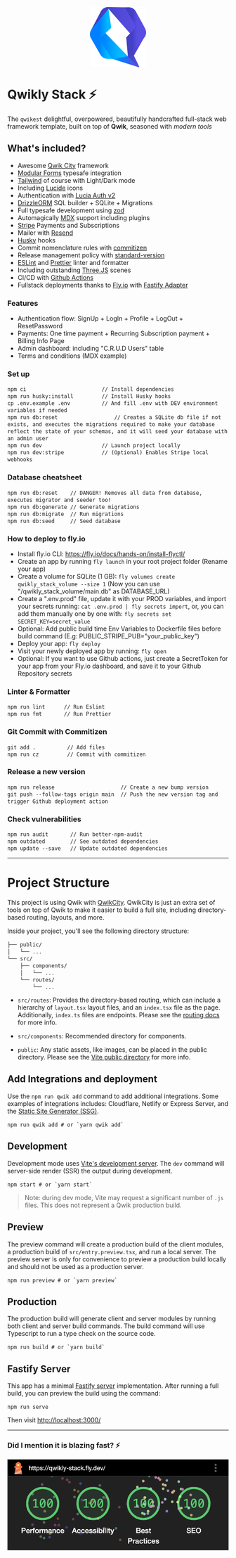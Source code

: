 <p align="center">
    <img alt="Qwikly Stack Logo" src="public/qwik.svg" width="128"/>
</p>

# Qwikly Stack ⚡️

The `qwikest` delightful, overpowered, beautifully handcrafted full-stack web framework template, built on top of **Qwik**, seasoned with _modern tools_

## What's included?

- Awesome [Qwik City](https://qwik.builder.io/) framework
- [Modular Forms](https://qwik.builder.io/docs/integrations/modular-forms/) typesafe integration
- [Tailwind](https://tailwindcss.com/) of course with Light/Dark mode
- Including [Lucide](https://lucide.dev/) icons
- Authentication with [Lucia Auth v2](https://lucia-auth.com/)
- [DrizzleORM](https://orm.drizzle.team/) SQL builder + SQLite + Migrations
- Full typesafe development using [zod](https://zod.dev/)
- Automagically [MDX](https://mdxjs.com/) support including plugins
- [Stripe](https://stripe.com/) Payments and Subscriptions
- Mailer with [Resend](https://resend.com/)
- [Husky](https://github.com/typicode/husky) hooks
- Commit nomenclature rules with [commitizen](https://github.com/commitizen/cz-cli)
- Release management policy with [standard-version](https://github.com/conventional-changelog/standard-version)
- [ESLint](https://eslint.org/) and [Prettier](https://prettier.io/) linter and formatter
- Including outstanding [Three.JS](https://threejs.org/) scenes
- CI/CD with [Github Actions](https://github.com/features/actions)
- Fullstack deployments thanks to [Fly.io](https://fly.io) with [Fastify Adapter](https://qwik.builder.io/docs/deployments/node/#node-middleware)

### Features

- Authentication flow: SignUp + LogIn + Profile + LogOut + ResetPassword
- Payments: One time payment + Recurring Subscription payment + Billing Info Page
- Admin dashboard: including "C.R.U.D Users" table
- Terms and conditions (MDX example)

### Set up

```
npm ci                        // Install dependencies
npm run husky:install         // Install Husky hooks
cp .env.example .env          // And fill .env with DEV environment variables if needed
npm run db:reset                  // Creates a SQLite db file if not exists, and executes the migrations required to make your database reflect the state of your schemas, and it will seed your database with an admin user
npm run dev                   // Launch project locally
npm run dev:stripe            // (Optional) Enables Stripe local webhooks
```

### Database cheatsheet

```
npm run db:reset    // DANGER! Removes all data from database, executes migrator and seeder too!
npm run db:generate // Generate migrations
npm run db:migrate  // Run migrations
npm run db:seed     // Seed database
```

### How to deploy to fly.io

- Install fly.io CLI: https://fly.io/docs/hands-on/install-flyctl/
- Create an app by running `fly launch` in your root project folder (Rename your app)
- Create a volume for SQLite (1 GB): `fly volumes create qwikly_stack_volume --size 1` (Now you can use "/qwikly_stack_volume/main.db" as DATABASE_URL)
- Create a ".env.prod" file, update it with your PROD variables, and import your secrets running: `cat .env.prod | fly secrets import`, or, you can add them manually one by one with: `fly secrets set SECRET_KEY=secret_value`
- Optional: Add public build time Env Variables to Dockerfile files before build command (E.g: PUBLIC_STRIPE_PUB="your_public_key")
- Deploy your app: `fly deploy`
- Visit your newly deployed app by running: `fly open`
- Optional: If you want to use Github actions, just create a SecretToken for your app from your Fly.io dashboard, and save it to your Github Repository secrets

### Linter & Formatter

```
npm run lint      // Run Eslint
npm run fmt       // Run Prettier
```

### Git Commit with Commitizen

```
git add .          // Add files
npm run cz         // Commit with commitizen
```

### Release a new version

```
npm run release                     // Create a new bump version
git push --follow-tags origin main  // Push the new version tag and trigger Github deployment action
```

### Check vulnerabilities

```
npm run audit       // Run better-npm-audit
npm outdated        // See outdated dependencies
npm update --save   // Update outdated dependencies
```

---

# Project Structure

This project is using Qwik with [QwikCity](https://qwik.builder.io/qwikcity/overview/). QwikCity is just an extra set of tools on top of Qwik to make it easier to build a full site, including directory-based routing, layouts, and more.

Inside your project, you'll see the following directory structure:

```
├── public/
│   └── ...
└── src/
    ├── components/
    │   └── ...
    └── routes/
        └── ...
```

- `src/routes`: Provides the directory-based routing, which can include a hierarchy of `layout.tsx` layout files, and an `index.tsx` file as the page. Additionally, `index.ts` files are endpoints. Please see the [routing docs](https://qwik.builder.io/qwikcity/routing/overview/) for more info.

- `src/components`: Recommended directory for components.

- `public`: Any static assets, like images, can be placed in the public directory. Please see the [Vite public directory](https://vitejs.dev/guide/assets.html#the-public-directory) for more info.

## Add Integrations and deployment

Use the `npm run qwik add` command to add additional integrations. Some examples of integrations includes: Cloudflare, Netlify or Express Server, and the [Static Site Generator (SSG)](https://qwik.builder.io/qwikcity/guides/static-site-generation/).

```shell
npm run qwik add # or `yarn qwik add`
```

## Development

Development mode uses [Vite's development server](https://vitejs.dev/). The `dev` command will server-side render (SSR) the output during development.

```shell
npm start # or `yarn start`
```

> Note: during dev mode, Vite may request a significant number of `.js` files. This does not represent a Qwik production build.

## Preview

The preview command will create a production build of the client modules, a production build of `src/entry.preview.tsx`, and run a local server. The preview server is only for convenience to preview a production build locally and should not be used as a production server.

```shell
npm run preview # or `yarn preview`
```

## Production

The production build will generate client and server modules by running both client and server build commands. The build command will use Typescript to run a type check on the source code.

```shell
npm run build # or `yarn build`
```

## Fastify Server

This app has a minimal [Fastify server](https://fastify.io/) implementation. After running a full build, you can preview the build using the command:

```
npm run serve
```

Then visit [http://localhost:3000/](http://localhost:3000/)

---

### Did I mention it is blazing fast? ⚡️

<p align="center">
    <img alt="Qwikly Stack Logo" src="public/lighthouse.png" width="512"/>
</p>
